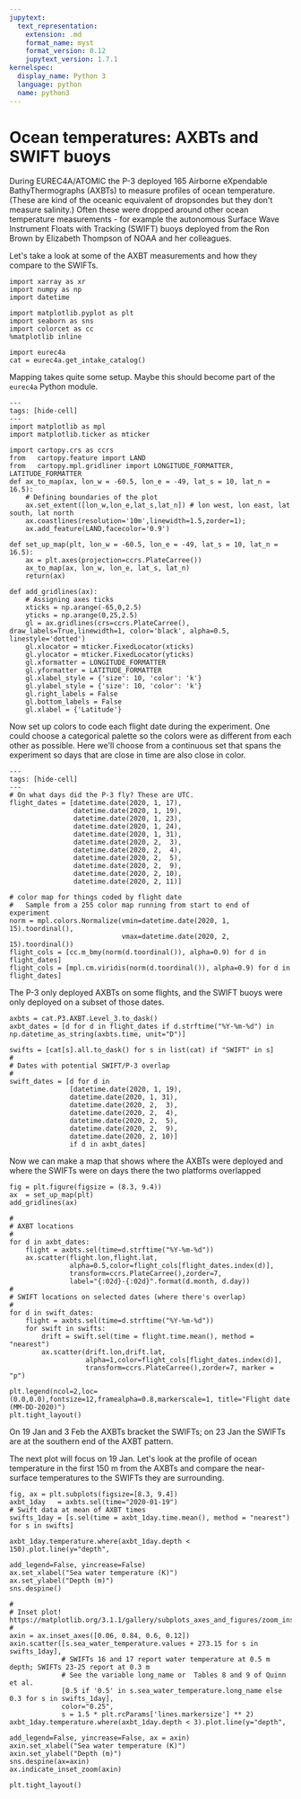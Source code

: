 ```yaml
---
jupytext:
  text_representation:
    extension: .md
    format_name: myst
    format_version: 0.12
    jupytext_version: 1.7.1
kernelspec:
  display_name: Python 3
  language: python
  name: python3
---
```


# Ocean temperatures: AXBTs and SWIFT buoys

During EUREC4A/ATOMIC the P-3 deployed 165 Airborne eXpendable BathyThermographs (AXBTs)
to measure profiles of ocean temperature. (These are kind of the oceanic equivalent of
dropsondes but they don't measure salinity.) Often these were dropped around
other ocean temperature measurements - for example the autonomous
Surface Wave Instrument Floats with Tracking (SWIFT) buoys deployed from the
Ron Brown by Elizabeth Thompson of NOAA and her colleagues.

Let's take a look at some of the AXBT measurements and how they compare to the
SWIFTs.

```{code-cell} ipython3
import xarray as xr
import numpy as np
import datetime

import matplotlib.pyplot as plt
import seaborn as sns
import colorcet as cc
%matplotlib inline

import eurec4a
cat = eurec4a.get_intake_catalog()
```
Mapping takes quite some setup. Maybe this should become part of the `eurec4a` Python module.

```{code-cell} ipython3
---
tags: [hide-cell]
---
import matplotlib as mpl
import matplotlib.ticker as mticker

import cartopy.crs as ccrs
from   cartopy.feature import LAND
from   cartopy.mpl.gridliner import LONGITUDE_FORMATTER, LATITUDE_FORMATTER
def ax_to_map(ax, lon_w = -60.5, lon_e = -49, lat_s = 10, lat_n = 16.5):
    # Defining boundaries of the plot
    ax.set_extent([lon_w,lon_e,lat_s,lat_n]) # lon west, lon east, lat south, lat north
    ax.coastlines(resolution='10m',linewidth=1.5,zorder=1);
    ax.add_feature(LAND,facecolor='0.9')

def set_up_map(plt, lon_w = -60.5, lon_e = -49, lat_s = 10, lat_n = 16.5):
    ax = plt.axes(projection=ccrs.PlateCarree())
    ax_to_map(ax, lon_w, lon_e, lat_s, lat_n)
    return(ax)

def add_gridlines(ax):
    # Assigning axes ticks
    xticks = np.arange(-65,0,2.5)
    yticks = np.arange(0,25,2.5)
    gl = ax.gridlines(crs=ccrs.PlateCarree(), draw_labels=True,linewidth=1, color='black', alpha=0.5, linestyle='dotted')
    gl.xlocator = mticker.FixedLocator(xticks)
    gl.ylocator = mticker.FixedLocator(yticks)
    gl.xformatter = LONGITUDE_FORMATTER
    gl.yformatter = LATITUDE_FORMATTER
    gl.xlabel_style = {'size': 10, 'color': 'k'}
    gl.ylabel_style = {'size': 10, 'color': 'k'}
    gl.right_labels = False
    gl.bottom_labels = False
    gl.xlabel = {'Latitude'}
```
Now set up colors to code each flight date during the experiment. One could choose
a categorical palette so the colors were as different from each other as possible.
Here we'll choose from a continuous set that spans the experiment so days that are
close in time are also close in color.

```{code-cell} ipython3
---
tags: [hide-cell]
---
# On what days did the P-3 fly? These are UTC.
flight_dates = [datetime.date(2020, 1, 17),
                datetime.date(2020, 1, 19),
                datetime.date(2020, 1, 23),
                datetime.date(2020, 1, 24),
                datetime.date(2020, 1, 31),
                datetime.date(2020, 2,  3),
                datetime.date(2020, 2,  4),
                datetime.date(2020, 2,  5),
                datetime.date(2020, 2,  9),
                datetime.date(2020, 2, 10),
                datetime.date(2020, 2, 11)]

# color map for things coded by flight date
#   Sample from a 255 color map running from start to end of experiment
norm = mpl.colors.Normalize(vmin=datetime.date(2020, 1, 15).toordinal(),
                            vmax=datetime.date(2020, 2, 15).toordinal())
flight_cols = [cc.m_bmy(norm(d.toordinal()), alpha=0.9) for d in flight_dates]  
flight_cols = [mpl.cm.viridis(norm(d.toordinal()), alpha=0.9) for d in flight_dates]  
```
The P-3 only deployed AXBTs on some flights, and the SWIFT buoys were only deployed
on a subset of those dates.

```{code-cell} ipython3
axbts = cat.P3.AXBT.Level_3.to_dask()
axbt_dates = [d for d in flight_dates if d.strftime("%Y-%m-%d") in np.datetime_as_string(axbts.time, unit="D")]

swifts = [cat[s].all.to_dask() for s in list(cat) if "SWIFT" in s]
#
# Dates with potential SWIFT/P-3 overlap
#
swift_dates = [d for d in
               [datetime.date(2020, 1, 19),
               datetime.date(2020, 1, 31),
               datetime.date(2020, 2,  3),
               datetime.date(2020, 2,  4),
               datetime.date(2020, 2,  5),
               datetime.date(2020, 2,  9),
               datetime.date(2020, 2, 10)]
               if d in axbt_dates]
```
Now we can make a map that shows where the AXBTs were deployed and where the SWIFTs
were on days there the two platforms overlapped

```{code-cell} ipython3
fig = plt.figure(figsize = (8.3, 9.4))
ax  = set_up_map(plt)
add_gridlines(ax)

#
# AXBT locations
#
for d in axbt_dates:
    flight = axbts.sel(time=d.strftime("%Y-%m-%d"))
    ax.scatter(flight.lon,flight.lat,
               alpha=0.5,color=flight_cols[flight_dates.index(d)],
               transform=ccrs.PlateCarree(),zorder=7,
               label="{:02d}-{:02d}".format(d.month, d.day))
#
# SWIFT locations on selected dates (where there's overlap)
#
for d in swift_dates:
    flight = axbts.sel(time=d.strftime("%Y-%m-%d"))
    for swift in swifts:
        drift = swift.sel(time = flight.time.mean(), method = "nearest")
        ax.scatter(drift.lon,drift.lat,
                   alpha=1,color=flight_cols[flight_dates.index(d)],
                   transform=ccrs.PlateCarree(),zorder=7, marker = "p")

plt.legend(ncol=2,loc=(0.0,0.0),fontsize=12,framealpha=0.8,markerscale=1, title="Flight date (MM-DD-2020)")
plt.tight_layout()
```
On 19 Jan and 3 Feb the AXBTs bracket the SWIFTs; on 23 Jan the SWIFTs are at
the southern end of the AXBT pattern.

The next plot will focus on 19 Jan.
Let's look at the profile of ocean temperature in the first 150 m from the AXBTs
and compare the near-surface temperatures to the SWIFTs they are surrounding.

```{code-cell} ipython3
fig, ax = plt.subplots(figsize=[8.3, 9.4])
axbt_1day   = axbts.sel(time="2020-01-19")
# Swift data at mean of AXBT times
swifts_1day = [s.sel(time = axbt_1day.time.mean(), method = "nearest") for s in swifts]

axbt_1day.temperature.where(axbt_1day.depth < 150).plot.line(y="depth",
                                                             add_legend=False, yincrease=False)
ax.set_xlabel("Sea water temperature (K)")
ax.set_ylabel("Depth (m)")
sns.despine()

#
# Inset plot! https://matplotlib.org/3.1.1/gallery/subplots_axes_and_figures/zoom_inset_axes.html
#
axin = ax.inset_axes([0.06, 0.84, 0.6, 0.12])
axin.scatter([s.sea_water_temperature.values + 273.15 for s in swifts_1day],
             # SWIFTs 16 and 17 report water temperature at 0.5 m depth; SWIFTs 23-25 report at 0.3 m
             # See the variable long_name or  Tables 8 and 9 of Quinn et al.
             [0.5 if '0.5' in s.sea_water_temperature.long_name else 0.3 for s in swifts_1day],
             color="0.25",
             s = 1.5 * plt.rcParams['lines.markersize'] ** 2)
axbt_1day.temperature.where(axbt_1day.depth < 3).plot.line(y="depth",
                                                           add_legend=False, yincrease=False, ax = axin)
axin.set_xlabel("Sea water temperature (K)")
axin.set_ylabel("Depth (m)")
sns.despine(ax=axin)
ax.indicate_inset_zoom(axin)

plt.tight_layout()
```
